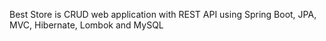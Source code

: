 Best Store is CRUD web application with REST API using Spring Boot, JPA, MVC, Hibernate, Lombok and MySQL
